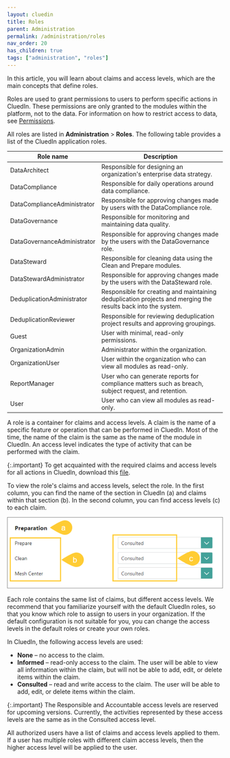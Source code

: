 ```yaml
---
layout: cluedin
title: Roles
parent: Administration
permalink: /administration/roles
nav_order: 20
has_children: true
tags: ["administration", "roles"]
---
```


In this article, you will learn about claims and access levels, which are the main concepts that define roles.

Roles are used to grant permissions to users to perform specific actions in CluedIn. These permissions are only granted to the modules within the platform, not to the data. For information on how to restrict access to data, see [Permissions](/administration/permissions).

All roles are listed in **Administration** > **Roles**. The following table provides a list of the CluedIn application roles.

| Role name | Description |
|--|--|
| DataArchitect | Responsible for designing an organization's enterprise data strategy. |
| DataCompliance | Responsible for daily operations around data compliance. |
| DataComplianceAdministrator | Responsible for approving changes made by users with the DataCompliance role. |
| DataGovernance | Responsible for monitoring and maintaining data quality. |
| DataGovernanceAdministrator | Responsible for approving changes made by the users with the DataGovernance role. |
| DataSteward | Responsible for cleaning data using the Clean and Prepare modules. |
| DataStewardAdministrator | Responsible for approving changes made by the users with the DataSteward role. |
| DeduplicationAdministrator | Responsible for creating and maintaining deduplication projects and merging the results back into the system. |
| DeduplicationReviewer | Responsible for reviewing deduplication project results and approving groupings. |
| Guest | User with minimal, read-only permissions. |
| OrganizationAdmin | Administrator within the organization. |
| OrganizationUser | User within the organization who can view all modules as read-only. |
| ReportManager | User who can generate reports for compliance matters such as breach, subject request, and retention. |
| User | User who can view all modules as read-only. |

A role is a container for claims and access levels. A claim is the name of a specific feature or operation that can be performed in CluedIn. Most of the time, the name of the claim is the same as the name of the module in CluedIn. An access level indicates the type of activity that can be performed with the claim.

{:.important}
To get acquainted with the required claims and access levels for all actions in CluedIn, download this <a href="../../../assets/other/Claims-V1.xlsx" download>file</a>.

To view the role's claims and access levels, select the role. In the first column, you can find the name of the section in CluedIn (a) and claims within that section (b). In the second column, you can find access levels (c) to each claim.

![roles-1.png](../../assets/images/administration/roles/roles-1.png)

Each role contains the same list of claims, but different access levels. We recommend that you familiarize yourself with the default CluedIn roles, so that you know which role to assign to users in your organization. If the default configuration is not suitable for you, you can change the access levels in the default roles or create your own roles.

In CluedIn, the following access levels are used:

- **None** – no access to the claim.
- **Informed** – read-only access to the claim. The user will be able to view all information within the claim, but will not be able to add, edit, or delete items within the claim.
- **Consulted** – read and write access to the claim. The user will be able to add, edit, or delete items within the claim.

{:.important}
The Responsible and Accountable access levels are reserved for upcoming versions. Currently, the activities represented by these access levels are the same as in the Consulted access level.

All authorized users have a list of claims and access levels applied to them. If a user has multiple roles with different claim access levels, then the higher access level will be applied to the user.